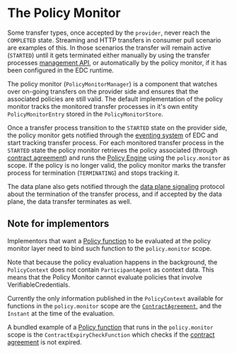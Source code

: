 # The Policy Monitor

Some transfer types, once accepted by the `provider`, never reach the `COMPLETED` state. Streaming and HTTP transfers in consumer pull scenario are examples of this. In those scenarios the transfer will remain active (`STARTED`) until it gets terminated either manually by using the transfer processes [management API](./entities.md#7-transfer-processes), or automatically by the policy monitor, if it has been configured in the EDC runtime.

The policy monitor (`PolicyMonitorManager`) is a component that watches over on-going transfers on the provider side and ensures that the associated policies are still valid. The default implementation of the policy monitor tracks the monitored transfer processes in it's own entity `PolicyMonitorEntry` stored in the `PolicyMonitorStore`.

Once a transfer process transition to the `STARTED` state on the provider side, the policy monitor gets notified through the [eventing system](./service-layers.md#6-events-and-callbacks) of EDC and start tracking transfer process. For each monitored transfer process in the `STARTED` state the policy monitor retrieves the policy associated (through [contract agreement](./entities.md#5-contract-agreements)) and runs the [Policy Engine](./entities.md#22-policy-scopes-and-bindings) using the `policy.monitor` as scope. 
If the policy is no longer valid, the policy monitor marks the transfer process for termination (`TERMINATING`) and stops tracking it.

The data plane also gets notified through the [data plane signaling](../contributor-handbook.md#210-data-plane-signaling) protocol about the termination of the transfer process, and if accepted by the data plane, the data transfer terminates as well.

## Note for implementors

Implementors that want a [Policy function](./entities.md#23-policy-evaluation-functions) to be evaluated at the policy monitor layer need to bind such function to the `policy.monitor` scope.

Note that because the policy evaluation happens in the background, the `PolicyContext` does not contain `ParticipantAgent` as context data. This means that the Policy Monitor cannot evaluate policies that involve VerifiableCredentials.

Currently the only information published in the `PolicyContext` available for functions in the `policy.monitor` scope are the [`ContractAgreement`](./entities.md#5-contract-agreements), and the `Instant` at the time of the evaluation.

A bundled example of a [Policy function](./entities.md#23-policy-evaluation-functions) that runs in the `policy.monitor` scope is the `ContractExpiryCheckFunction` which checks if the [contract agreement](./entities.md#5-contract-agreements) is not expired.